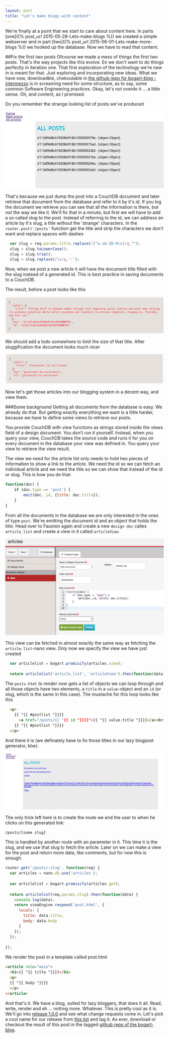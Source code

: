 ```yaml
---
layout: post
title: "Let's make blogs with content"
---
```

We're finally at a point that we start to care about content here. In parts [one]({% post_url 2015-05-28-Lets-make-blogs %}) we created a simple webserver and in part [two]({% post_url 2015-06-01-Lets-make-more-blogs %}) we hooked up the database. Now we have to read that content.

##Fix the first two posts
Ofcourse we made a mess of things the first two posts. That's the way projects like this evolve. En we don't want to do things perfectly in iteration one. That first exploration of the technology we're new in is meant for that. Just exploring and incorporating new ideas. What we have now, downloadble, chekoutable in [the github repo for bogart-blog - intermezzo](https://github.com/tuvokki/bogart-blog/releases/tag/intermezzo) is in screaming need for some structure, as to say, some common Software Engineering practices. Okay, let's not overdo it ... a little sense. Oh, and content, as I promised.

Do you remember the strange looking list of posts we've produced

![It will look something like this](/images/posts/object-allposts.png)

That's because we just dump the post into a CouchDB document and later retrieve that document from the database and refer to it by it's id. If you log the document we retrieve you can see that all the information is there, but not the way we like it. We'll fix that in a minute, but first we will have to add a so called slug to the post. Instead of referring to the id, we can address an article by it's slug, a title without the 'strange' characters. In the `router.post('/posts'` function get the title and strip the characters we don't want and replace spaces with dashes

```javascript
  var slug = req.params.title.replace(/[^a-zA-Z0-9\s]/g,"");
  slug = slug.toLowerCase();
  slug = slug.trim();
  slug = slug.replace(/\s/g,'-');
```

Now, when we post a new article it will have the document title filled with the slug instead of a generated id. This is best practice in saving documents to a CouchDB.

The result, before a post looks like this

![before sluggification](/images/posts/before-sluggification.png)

We should add a todo somewhere to limit the size of that title. After sluggification the document looks much nicer

![after sluggification](/images/posts/after-sluggification.png)

Now let's get those articles into our blogging system in a decent way, and view them.

###Some background
Getting all documents from the database is easy. We already do that. But getting exactly everything we want is a little harder, because we have to define some views to retrieve our posts.

You provide CouchDB with view functions as strings stored inside the views field of a design document. You don’t run it yourself. Instead, when you query your view, CouchDB takes the source code and runs it for you on every document in the database your view was defined in. You query your view to retrieve the view result.

The view we need for the article list only needs to hold two pieces of information to show a link to the article. We need the id so we can fetch an individual article and we need the title so we can show that instead of the id or slug. This is how you do that:

```javascript
function(doc) {
    if (doc.type == 'post') {
        emit(doc._id, {title: doc.title});
    }
}
```

From all the documents in the database we are only interested in the ones of type `post`. We're emitting the document id and an object that holds the title. Head over to Fauxton again and create a new `design doc` calles `article_list` and create a view in it called `articleView`

![Create a new articleView in a design doc](/images/posts/new-design-doc.png)

This view can be fetched in almost exactly the same way as fetching the `article.list`-nano view. Only now we specify the view we have just created

```javascript
  var articlelist = bogart.promisify(articles.view);

  return articlelist('article_list', 'articleView').then(function(data) {
```

The `posts.html` to render now gets a list of objects we can loop through and all those objects have two elements, a `title` in a `value`-object and an `id` (or slug, which is the same in this case). The mustache for this loop looks like this

```html
  <p>
    {{ "{{ #postlist "}}}}
      <a href="/posts/{{ "{{ id "}}}}">{{ "{{ value.title "}}}}</a><br>
    {{ "{{ #postlist "}}}}
  </p>
```

And there it is (we definately have to fix those titles in our lazy blogpost generator, btw):

![Article view rendered](/images/posts/the-article-view-in-action.png)

The only trick left here is to create the route we end the user to when he clicks on this generated link:

```
/posts/[some slug]
```

This is handled by another route with an parameter in it. This time it is the slug, and we use that slug to fetch the article. Later on we can make a view for the post and return more data, like comments, but for now this is enough.

```javascript
router.get('/posts/:slug', function(req) {
  var articles = nano.db.use('articles');

  var articlelist = bogart.promisify(articles.get);

  return articlelist(req.params.slug).then(function(data) {
    console.log(data);
    return viewEngine.respond('post.html', {
      locals: {
        title: data.title,
        body: data.body
      }
    });
  });

});
```

We render the post in a template called post.html

```html
<article role="main">
  <h1>{{ "{{ title "}}}}</h1>
  <p>
  {{ "{{ body "}}}}
  </p>
</article>
```

And that's it. We have a blog, suited for lazy bloggers, that does it all. Read, write, render and eh ... nothng more. Whatever. This is pretty cool as it is. We'll go into [release 1.0.0](https://github.com/tuvokki/bogart-blog/releases/tag/v1.0.0) and see what change requests come in. Let's pick a cool name for our release from [this list](http://www.thenervousbreakdown.com/sbeaudoin/2010/05/22-worst-band-names/) and tag it. As ever, download or checkout the result of this post in the tagged [github repo of the bogart-blog](https://github.com/tuvokki/bogart-blog/tree/v1.0.0).